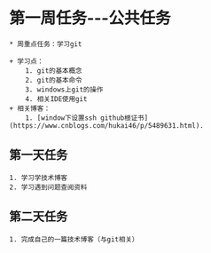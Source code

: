 # 第一周任务---公共任务
	
	* 周重点任务：学习git

	+ 学习点：
		1. git的基本概念
		2. git的基本命令
		3. windows上git的操作
		4. 相关IDE使用git
	+ 相关博客：
		1. [window下设置ssh github根证书](https://www.cnblogs.com/hukai46/p/5489631.html).

## 第一天任务
	1. 学习学技术博客
	2. 学习遇到问题查阅资料
	
## 第二天任务
	1. 完成自己的一篇技术博客（与git相关）
